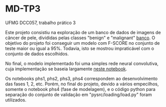 # MD-TP3
UFMG DCC057, trabalho prático 3

Este projeto consistiu na exploração de um banco de dados de imagens de câncer de pele, divididas pelas classes "benign" e "malignant" [banco](https://www.kaggle.com/fanconic/skin-cancer-malignant-vs-benign). O objetivo do projeto foi conseguir um modelo com F-SCORE no conjunto de teste maior ou igual a 95%. Todavia, isto se mostrou impraticável com o conjunto de dados escolhidos.

No final, o modelo implementado foi uma simples rede neural convolutiva, cuja implementação se baseia largamente [neste notebook](https://github.com/google/eng-edu/blob/main/ml/pc/exercises/image_classification_part1.ipynb).

Os notebooks phs1, phs2, phs3, phs4 correspondem ao desenvolvimento das fases 1, 2, etc. Porém, no final do projeto, devido a vários empecilhos, somente o notebook phs4 (fase de modelagem), e o código python para separação do conjunto de validação em "pysrc/loading/load.py" foram utilizados.
